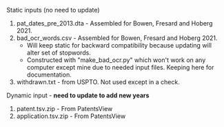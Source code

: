 Static inputs (no need to update)

1. pat_dates_pre_2013.dta - Assembled for Bowen, Fresard and Hoberg 2021.
2. bad_ocr_words.csv - Assembled for Bowen, Fresard and Hoberg 2021.
	- Will keep static for backward compatibility because updating will alter set of stopwords.
	- Constructed with "make_bad_ocr.py" which won't work on any computer except mine due to needed input files. Keeping here for documentation.
3. withdrawn.txt - from USPTO. Not used except in a check. 

Dynamic input - **need to update to add new years**
	
1. patent.tsv.zip - From PatentsView
2. application.tsv.zip - From PatentsView
